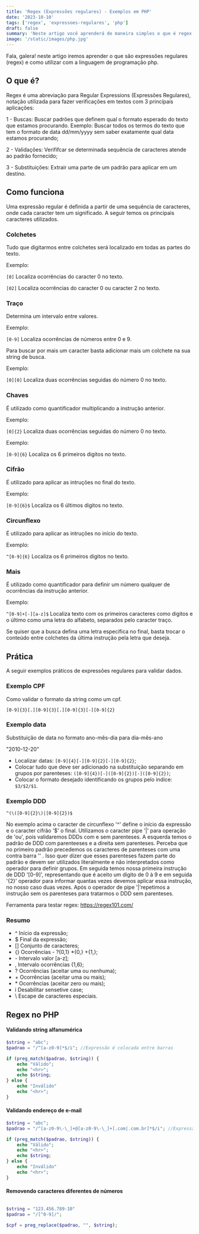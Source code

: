 ```yaml
---
title: 'Regex (Expressões regulares) - Exemplos em PHP'
date: '2023-10-10'
tags: ['regex', 'expressoes-regulares', 'php']
draft: false
summary: 'Neste artigo você aprenderá de maneira simples o que é regex e como utilizar com a linguagem PHP.'
image: '/static/images/php.jpg'
---
```


Fala, galera! neste artigo iremos aprender o que são expressões regulares (regex) e como utilizar com a linguagem de programação php.

## O que é?

Regex é uma abreviação para Regular Expressions (Expressões Regulares), notação utilizada para fazer verificações em textos com 3 princípais aplicações:

1 - Buscas: Buscar padrões que definem qual o formato esperado do texto que estamos procurando.
Exemplo: Buscar todos os termos do texto que tem o formato de data dd/mm/yyyy sem saber exatamente qual data estamos procurando;

2 - Validações: Verififcar se determinada sequência de caracteres atende ao padrão fornecido;

3 - Substituições: Extrair uma parte de um padrão para aplicar em um destino.

## Como funciona

Uma expressão regular é definida a partir de uma sequência de caracteres, onde cada caracter tem um significado. A seguir temos os principais caracteres utilizados.

### Colchetes

Tudo que digitarmos entre colchetes será localizado em todas as partes do texto. 

Exemplo: 

```[0]``` Localiza ocorrências do caracter 0 no texto.

```[02]``` Localiza ocorrências do caracter 0 ou caracter 2 no texto.

### Traço

Determina um intervalo entre valores.

Exemplo:

```[0-9]``` Localiza ocorrências de números entre 0 e 9.

Para buscar por mais um caracter basta adicionar mais um colchete na sua string de busca.

Exemplo:

 ```[0][0]``` Localiza duas ocorrências seguidas do número 0 no texto.

### Chaves

É utilizado como quantificador multiplicando a instrução anterior.

Exemplo:

```[0]{2}``` Localiza duas ocorrências seguidas do número 0 no texto.

Exemplo:

```[0-9]{6}``` Localiza os 6 primeiros digitos no texto.

### Cifrão

É utilizado para aplicar as intruções no final do texto.

Exemplo:

```[0-9]{6}$``` Localiza os 6 últimos digitos no texto.

### Circunflexo

É utilizado para aplicar as intruções no início do texto.


Exemplo:

``` ^[0-9]{6} ``` Localiza os 6 primeiros digitos no texto.

### Mais

É utilizado como quantificador para definir um número qualquer de ocorrências da instrução anterior.

Exemplo:

``` ^[0-9]+[-][a-z]$ ``` Localiza texto com os primeiros caracteres como digitos e o último como uma letra do alfabeto, separados pelo caracter traço.

Se quiser que a busca defina uma letra específica no final, basta trocar o conteúdo entre colchetes da última instrução pela letra que deseja.


## Prática

A seguir exemplos práticos de expressões regulares para validar dados.

### Exemplo CPF

Como validar o formato da string como um cpf.

```[0-9]{3}[.][0-9]{3}[.][0-9]{3}[-][0-9]{2}```

### Exemplo data

Substituição de data no formato ano-mês-dia para dia-mês-ano

"2010-12-20"

* Localizar datas: ```[0-9]{4}[-][0-9]{2}[-][0-9]{2}```;
* Colocar tudo que deve ser adicionado na substituição separando em grupos por parenteses: ```([0-9]{4})[-]([0-9]{2})[-]([0-9]{2})```;
* Colocar o formato desejado identificando os grupos pelo indice: ```$3/$2/$1```.

### Exemplo DDD

```^(\([0-9]{2}\)|[0-9]{2})$```

No exemplo acima o caracter de circunflexo '^' define o início da expressão e o caracter cifrão '$' o final. Utilizamos o caracter pipe '|' para operação de 'ou', pois  validaremos DDDs
com e sem parenteses. A esquerda temos o padrão de DDD com parenteeses e a direita sem parenteses. Perceba que no primeiro padrão precedemos os caracteres de parenteses com uma contra
barra '\' . Isso quer dizer que esses parenteses fazem parte do padrão e devem ser utilizados literalmente e não interpretados como operador para definir grupos. Em seguida temos
nossa primeira instrução de DDD '[0-9]', representando que é aceito um digito de 0 à 9 e em seguida '{2}'  operador para informar quantas vezes devemos aplicar essa instrução, no nosso
caso duas vezes. Após o operador de pipe '|'repetimos a instrução sem os parenteses para tratarmos o DDD sem parenteses.

Ferramenta para testar regex: https://regex101.com/

### Resumo

- ^ Início da expressão;
- $ Final da expressão;
- [] Conjunto de caracteres;
- {} Ocorrências - ?{0,1} *{0,} +{1,};
- \- Intervalo valor [a-z];
- , Intervalo ocorrências {1,6};
- ? Ocorrências (aceitar uma ou nenhuma);
- \+ Ocorrências (aceitar uma ou mais);
- \* Ocorrências (aceitar zero ou mais);
- i Desabilitar sensetive case;
- \ Escape de caracteres especiais.

## Regex no PHP

#### Validando string alfanumérica

```php
$string = "abc";
$padrao = "/^[a-z0-9]*$/i"; //Expressão é colocada entre barras

if (preg_match($padrao, $string)) {
	echo "Válido";
	echo "<hr>";
	echo $string;
} else {
	echo "Inválido"
	echo "<hr>";
}
```

#### Validando endereço de e-mail

```php
$string = "abc";
$padrao = "/^[a-z0-9\-\_]+@[a-z0-9\-\_]+[.com|.com.br]*$/i"; //Expressão é colocada entre barras

if (preg_match($padrao, $string)) {
	echo "Válido";
	echo "<hr>";
	echo $string;
} else {
	echo "Inválido"
	echo "<hr>";
}
```

#### Removendo caracteres diferentes de números

```php

$string = "123.456.789-10"
$padrao = "/[^0-9]/";

$cpf = preg_replace($padrao, "", $string);

```
